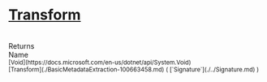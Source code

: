 # [Transform](./BasicMetadataExtraction-100663458.md)


<br>
Returns<img width=500/>Name
<br>
<sub>[Void](https://docs.microsoft.com/en-us/dotnet/api/System.Void)</sub><img width=500/><sub>[Transform](./BasicMetadataExtraction-100663458.md) ( [`Signature`](./../Signature.md) )</sub><br>


